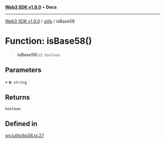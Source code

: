 [**Web3 SDK v1.9.0**](../../../README.md) • **Docs**

***

[Web3 SDK v1.9.0](../../../globals.md) / [utils](../README.md) / isBase58

# Function: isBase58()

> **isBase58**(`s`): `boolean`

## Parameters

• **s**: `string`

## Returns

`boolean`

## Defined in

[src/utils/bs58.ts:27](https://github.com/Mystic-Nayy/alephium-web3/blob/c1afd789a197ce5fe21f08c2965942090157c33d/packages/web3/src/utils/bs58.ts#L27)
